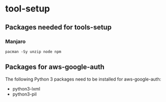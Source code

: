 # tool-setup

## Packages needed for tools-setup

### Manjaro

```
pacman -Sy unzip node npm
```

## Packages for aws-google-auth

The following Python 3 packages need to be installed for aws-google-auth:

* python3-lxml
* python3-pil
